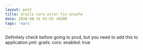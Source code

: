 ```yaml
---
layout: post
title: Grails cors error fix unsafe
date: 2020-08-31 01:55 +0200
tags: 'ears'
---
```

Definitely check before going to prod, but you need to add this to application.yml: 
grails:
  cors:
    enabled: true